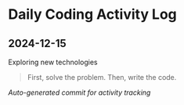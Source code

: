 # Daily Coding Activity Log

## 2024-12-15

Exploring new technologies

> First, solve the problem. Then, write the code.

*Auto-generated commit for activity tracking*
